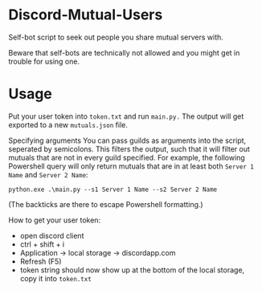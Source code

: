 # Discord-Mutual-Users

Self-bot script to seek out people you share mutual servers with.

Beware that self-bots are technically not allowed and you might get in trouble for using one.

# Usage
Put your user token into ```token.txt``` and run ```main.py.``` The output will get exported to a new ```mutuals.json``` file.

Specifying arguments
You can pass guilds as arguments into the script, seperated by semicolons. This filters the output, such that it will filter out mutuals that are not in every guild specified. For example, the following Powershell query will only return mutuals that are in at least both ```Server 1 Name``` and ```Server 2 Name```:

```python.exe .\main.py --s1 Server 1 Name --s2 Server 2 Name```

(The backticks are there to escape Powershell formatting.)

How to get your user token:

- open discord client
- ctrl + shift + i
- Application -> local storage -> discordapp.com
- Refresh (F5)
- token string should now show up at the bottom of the local storage, copy it into ```token.txt```
